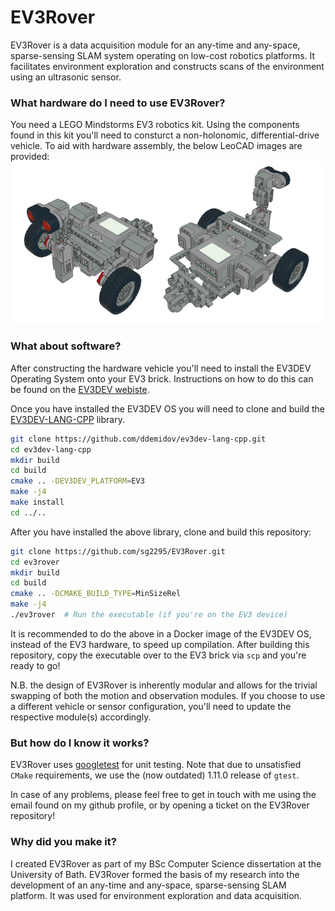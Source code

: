 # EV3Rover
EV3Rover is a data acquisition module for an any-time and any-space, sparse-sensing SLAM system operating on low-cost robotics platforms. It facilitates environment exploration and constructs scans of the environment using an ultrasonic sensor.

### What hardware do I need to use EV3Rover?
You need a LEGO Mindstorms EV3 robotics kit. Using the components found in this kit you'll need to consturct a non-holonomic, differential-drive vehicle. To aid with hardware assembly, the below LeoCAD images are provided:
![EV3 CAD Design](Images/ev3_leocad.png)
<!-- ![Front-view CAD Design](Images/ev3_cad_front.png) ![Back-view CAD Design](Images/ev3_cad_back.png) -->

### What about software?
After constructing the hardware vehicle you'll need to install the EV3DEV Operating System onto your EV3 brick. Instructions on how to do this can be found on the [EV3DEV webiste](https://www.ev3dev.org/).

Once you have installed the EV3DEV OS you will need to clone and build the [EV3DEV-LANG-CPP](https://github.com/ddemidov/ev3dev-lang-cpp.git) library.
```bash
git clone https://github.com/ddemidov/ev3dev-lang-cpp.git
cd ev3dev-lang-cpp
mkdir build
cd build
cmake .. -DEV3DEV_PLATFORM=EV3
make -j4
make install
cd ../..
```
After you have installed the above library, clone and build this repository:
```bash
git clone https://github.com/sg2295/EV3Rover.git
cd ev3rover
mkdir build
cd build
cmake .. -DCMAKE_BUILD_TYPE=MinSizeRel
make -j4
./ev3rover  # Run the executable (if you're on the EV3 device)
```
It is recommended to do the above in a Docker image of the EV3DEV OS, instead of the EV3 hardware, to speed up compilation. After building this repository, copy the executable over to the EV3 brick via `scp` and you're ready to go!

N.B. the design of EV3Rover is inherently modular and allows for the trivial swapping of both the motion and observation modules. If you choose to use a different vehicle or sensor configuration, you'll need to update the respective module(s) accordingly.

### But how do I know it works?
EV3Rover uses [googletest](https://github.com/google/googletest/tree/release-1.11.0) for unit testing. Note that due to unsatisfied `CMake` requirements, we use the (now outdated) 1.11.0 release of `gtest`.

In case of any problems, please feel free to get in touch with me using the email found on my github profile, or by opening a ticket on the EV3Rover repository!

### Why did you make it?
I created EV3Rover as part of my BSc Computer Science dissertation at the University of Bath. EV3Rover formed the basis of my research into the development of an any-time and any-space, sparse-sensing SLAM platform. It was used for environment exploration and data acquisition.
